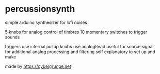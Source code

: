 # percussionsynth
simple arduino synthesizer for lofi noises

5 knobs for analog control of timbres
10 momentary switches to trigger sounds

triggers use internal pullup
knobs use analogRead
useful for source signal for additional analog processing and filtering
self explanatory to set up and make

made by https://cybergrunge.net

